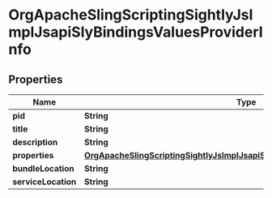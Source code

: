 

# OrgApacheSlingScriptingSightlyJsImplJsapiSlyBindingsValuesProviderInfo

## Properties

Name | Type | Description | Notes
------------ | ------------- | ------------- | -------------
**pid** | **String** |  |  [optional]
**title** | **String** |  |  [optional]
**description** | **String** |  |  [optional]
**properties** | [**OrgApacheSlingScriptingSightlyJsImplJsapiSlyBindingsValuesProviderProperties**](OrgApacheSlingScriptingSightlyJsImplJsapiSlyBindingsValuesProviderProperties.md) |  |  [optional]
**bundleLocation** | **String** |  |  [optional]
**serviceLocation** | **String** |  |  [optional]



